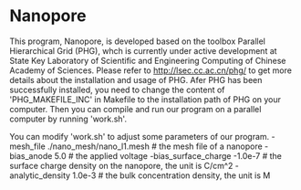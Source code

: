 # Nanopore
This program, Nanopore, is developed based on the toolbox Parallel Hierarchical Grid (PHG), whch is currently under active development at State Key Laboratory of 
Scientific and Engineering Computing of Chinese Academy of Sciences. Please refer to http://lsec.cc.ac.cn/phg/ to get more details about the installation 
and usage of PHG. Afer PHG has been successfully installed, you need to change the content of 'PHG_MAKEFILE_INC' in Makefile to the installation path of PHG on your computer. Then you can compile and run our program on a parallel computer by running 'work.sh'.  

You can modify 'work.sh' to adjust some parameters of our program.
-mesh_file ./nano_mesh/nano_l1.mesh # the mesh file of a nanopore
-bias_anode 5.0                     # the applied voltage 
-bias_surface_charge -1.0e-7        # the surface charge density on the nanopore, the unit is C/cm^2
-analytic_density 1.0e-3            # the bulk concentration density, the unit is M
